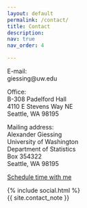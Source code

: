 ```yaml
---
layout: default
permalink: /contact/
title: Contact
description: 
nav: true
nav_order: 4

---
```


<p> <span class="font-weight-bold">E-mail:</span> <br>
giessing@uw.edu </p>
<p> <span class="font-weight-bold">Office:</span> <br>
B-308 Padelford Hall <br>
4110 E Stevens Way NE <br>
Seattle, WA 98195 </p>
   
<p> <span class="font-weight-bold">Mailing address:</span> <br>
Alexander Giessing <br>
University of Washington <br>
Department of Statistics <br>
Box 354322 <br>
Seattle, WA 98195 </p>

<p> <a href = "https://calendly.com/giessing-7xc/30min" target="_new"> Schedule time with me </a> </p>


<div class="social">
  <div class="contact-icons">
    {% include social.html %}
  </div>

  <div class="contact-note">
    {{ site.contact_note }}
  </div>

</div>

